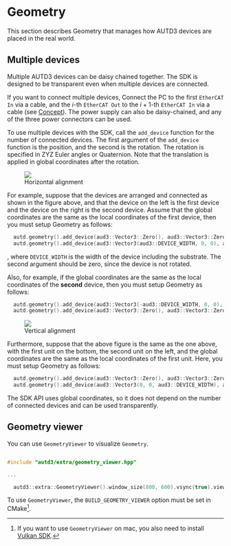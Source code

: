 # Geometry

This section describes Geometry that manages how AUTD3 devices are placed in the real world.

## Multiple devices

Multiple AUTD3 devices can be daisy chained together.
The SDK is designed to be transparent even when multiple devices are connected.

If you want to connect multiple devices,
Connect the PC to the first `EtherCAT In` via a cable, and the $i$-th `EtherCAT Out` to the $i+1$-th `EtherCAT In` via a cable (see [Concept](concept.md)).
The power supply can also be daisy-chained, and any of the three power connectors can be used.

To use multiple devices with the SDK, call the `add_device` function for the number of connected devices.
The first argument of the `add_device` function is the position, and the second is the rotation.
The rotation is specified in ZYZ Euler angles or Quaternion.
Note that the translation is applied in global coordinates after the rotation.

<figure>
  <img src="https://raw.githubusercontent.com/shinolab/autd3/master/book/src/fig/Users_Manual/autd_hori.jpg"/>
  <figcaption>Horizontal alignment</figcaption>
</figure>

For example, suppose that the devices are arranged and connected as shown in the figure above, and that the device on the left is the first device and the device on the right is the second device.
Assume that the global coordinates are the same as the local coordinates of the first device, then you must setup Geometry as follows:

```cpp
  autd.geometry().add_device(aud3::Vector3::Zero(), aud3::Vector3::Zero());
  autd.geometry().add_device(aud3::Vector3(aud3::DEVICE_WIDTH, 0, 0), aud3::Vector3::Zero());
```
, where `DEVICE_WIDTH` is the width of the device including the substrate.
The second argument should be zero, since the device is not rotated.

Also, for example, if the global coordinates are the same as the local coordinates of the **second** device, then you must setup Geometry as follows:

```cpp
  autd.geometry().add_device(aud3::Vector3(-aud3::DEVICE_WIDTH, 0, 0), aud3::Vector3::Zero());
  autd.geometry().add_device(aud3::Vector3::Zero(), aud3::Vector3::Zero());
````

<figure>
  <img src="https://raw.githubusercontent.com/shinolab/autd3/master/book/src/fig/Users_Manual/autd_vert.jpg"/>
  <figcaption>Vertical alignment</figcaption>
</figure>

Furthermore, suppose that the above figure is the same as the one above, with the first unit on the bottom, the second unit on the left, and the global coordinates are the same as the local coordinates of the first unit.
Here, you must setup Geometry as follows:

```cpp
  autd.geometry().add_device(aud3::Vector3::Zero(), aud3::Vector3::Zero());
  autd.geometry().add_device(aud3::Vector3(0, 0, aud3::DEVICE_WIDTH), aud3::Vector3(0, autd3::pi / 2.0, 0));
````

The SDK API uses global coordinates, so it does not depend on the number of connected devices and can be used transparently.

## Geometry viewer

You can use `GeometryViewer` to visualize `Geometry`.

```cpp

#include "autd3/extra/geometry_viewer.hpp"

...

  autd3::extra::GeometryViewer().window_size(800, 600).vsync(true).view(autd.geometry());
```

To use `GeometryViewer`, the `BUILD_GEOMETRY_VIEWER` option must be set in CMake[^vulkan_mac].

[^vulkan_mac]: If you want to use `GeometryViewer` on mac, you also need to install [Vulkan SDK](https://www.lunarg.com/vulkan-sdk/).
